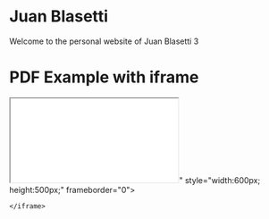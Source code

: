 # Juan Blasetti
Welcome to the personal website of Juan Blasetti 3

<!changes are happening rn html>
<html>
  <head>
    <title>Title of the document</title>
  </head>
  <body>
    <h1>PDF Example with iframe</h1>
  <iframe src="<iframe src="https://docs.google.com/document/d/e/2PACX-1vRmXuObf50JxGJ4qSLgEEoq__722xGbrKWmDM1nPRdAHzEqqS920OL57fxoOPwrenccnAOnWzFHVEEe/pub?embedded=true"></iframe>" style="width:600px; height:500px;" frameborder="0"></iframe>

    </iframe>
  </body>
</html>
